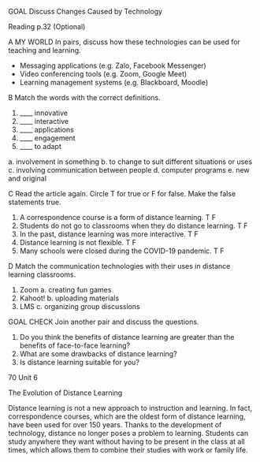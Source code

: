 GOAL Discuss Changes Caused by Technology

Reading p.32 (Optional)

A MY WORLD In pairs, discuss how these technologies can be used for teaching and learning.
- Messaging applications (e.g. Zalo, Facebook Messenger)
- Video conferencing tools (e.g. Zoom, Google Meet)
- Learning management systems (e.g. Blackboard, Moodle)

B Match the words with the correct definitions.
1. ____ innovative
2. ____ interactive
3. ____ applications
4. ____ engagement
5. ____ to adapt

a. involvement in something
b. to change to suit different situations or uses
c. involving communication between people
d. computer programs
e. new and original

C Read the article again. Circle T for true or F for false. Make the false statements true.
1. A correspondence course is a form of distance learning. T F
2. Students do not go to classrooms when they do distance learning. T F
3. In the past, distance learning was more interactive. T F
4. Distance learning is not flexible. T F
5. Many schools were closed during the COVID-19 pandemic. T F

D Match the communication technologies with their uses in distance learning classrooms.
1. Zoom     a. creating fun games
2. Kahoot!   b. uploading materials
3. LMS      c. organizing group discussions

GOAL CHECK
Join another pair and discuss the questions.
1. Do you think the benefits of distance learning are greater than the benefits of face-to-face learning?
2. What are some drawbacks of distance learning?
3. Is distance learning suitable for you?

70 Unit 6

The Evolution of Distance Learning

Distance learning is not a new approach to instruction and learning. In fact, correspondence courses, which are the oldest form of distance learning, have been used for over 150 years. Thanks to the development of technology, distance no longer poses a problem to learning. Students can study anywhere they want without having to be present in the class at all times, which allows them to combine their studies with work or family life.